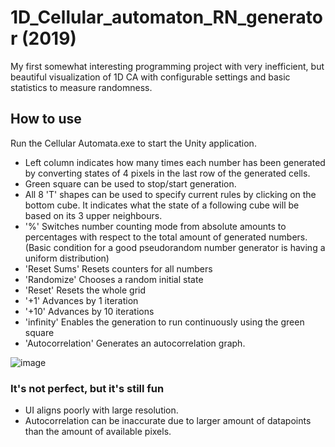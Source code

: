 # 1D_Cellular_automaton_RN_generator (2019)
My first somewhat interesting programming project with very inefficient, but beautiful visualization of 1D CA with configurable settings and basic statistics to measure randomness.

## How to use
Run the Cellular Automata.exe to start the Unity application.

- Left column indicates how many times each number has been generated by converting states of 4 pixels in the last row of the generated cells.
- Green square can be used to stop/start generation.
- All 8 'T' shapes can be used to specify current rules by clicking on the bottom cube. It indicates what the state of a following cube will be based on its 3 upper neighbours.
- '%' Switches number counting mode from absolute amounts to percentages with respect to the total amount of generated numbers. (Basic condition for a good pseudorandom number generator is having a uniform distribution)
- 'Reset Sums' Resets counters for all numbers
- 'Randomize' Chooses a random initial state
- 'Reset' Resets the whole grid
- '+1' Advances by 1 iteration
- '+10' Advances by 10 iterations
- 'infinity' Enables the generation to run continuously using the green square
- 'Autocorrelation' Generates an autocorrelation graph.

![image](https://user-images.githubusercontent.com/43809508/139271880-a2fc2ffd-f8d4-41ff-b23a-4904642025cb.png)

### It's not perfect, but it's still fun
* UI aligns poorly with large resolution.
* Autocorrelation can be inaccurate due to larger amount of datapoints than the amount of available pixels.
